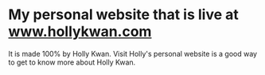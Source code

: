 # My personal website that is live at www.hollykwan.com

It is made 100% by Holly Kwan.
Visit Holly's personal website is a good way to get to know more about Holly Kwan.
